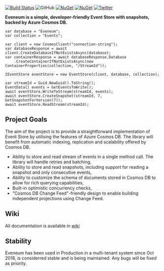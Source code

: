 [![Build Status](https://dev.azure.com/jkonecki/Eveneum/_apis/build/status/Continuous%20Integration)](https://dev.azure.com/jkonecki/Eveneum/_build/latest?definitionId=2)
![GitHub](https://img.shields.io/github/license/mashape/apistatus.svg?style=popout)
[![NuGet](https://img.shields.io/nuget/v/Eveneum.svg?style=popout)](https://www.nuget.org/packages/Eveneum/)
[![NuGet](https://img.shields.io/nuget/dt/Eveneum.svg?style=popout)](https://www.nuget.org/packages/Eveneum/)
[![Twitter](https://img.shields.io/twitter/follow/EveneumDB.svg?style=social&label=Follow)](https://twitter.com/intent/follow?screen_name=EveneumDB)

**Eveneum is a simple, developer-friendly Event Store with snapshots, backed by Azure Cosmos DB.**

```
var database = "Eveneum";
var collection = "Events";

var client = new CosmosClient("connection-string");
var databaseResponse = await client.CreateDatabaseIfNotExistsAsync(database);
var containerResponse = await databaseResponse.Database
    .CreateContainerIfNotExistsAsync(new ContainerProperties(collection, "/StreamId"));

IEventStore eventStore = new EventStore(client, database, collection);

var streamId = Guid.NewGuid().ToString();
EventData[] events = GetEventsToWrite();
await eventStore.WriteToStream(streamId, events);
await eventStore.CreateSnapshot(streamId, 7, GetSnapshotForVersion(7));
await eventStore.ReadStream(streamId);
```

## Project Goals

The aim of the project is to provide a straightforward implementation of Event Store by utilising the features of Azure Cosmos DB. The library will benefit from automatic indexing, replication and scalability offered by Cosmos DB. 

 - Ability to store and read stream of events in a single method call. The library will handle retries and batching,
 - Ability to store and read snapshots, including support for reading a snapshot and only consecutive events,
 - Ability to customize the schema of documents stored in Cosmos DB to allow for rich querying capabilities,
 - Built-in optimistic concurrency checks,
 - "Cosmos DB Change Feed"-friendly design to enable building independent projections using Change Feed.
 
 ## Wiki
 
 All documentation is available in [wiki](https://github.com/Eveneum/Eveneum/wiki)

## Stability

Eveneum has been used in Production in a multi-tenant system since Oct 2018, is considerred stable and is being maintained. Any bugs will be fixed as priority.
